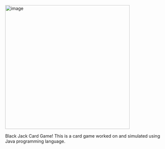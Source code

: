 <img width="399" alt="image" src="https://github.com/amina-prog/Card-Game/assets/127041422/7786b3df-2892-468d-a10b-5294d435bbf9">


Black Jack Card Game!
This is a card game worked on and simulated using Java programming language. 
